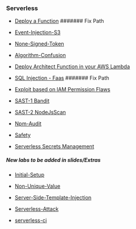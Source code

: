 ### Serverless

  * [Deploy a Function](Serverless/Deploy_a_Function/README.md)  ####### Fix Path

  * [Event-Injection-S3](Serverless/Event-Injection-S3/README.md)

  * [None-Signed-Token](Serverless/None-Signed-Token/README.md)

  * [Algorithm-Confusion](Serverless/Algorithm-Confusion/README.md)
  
  * [Deploy Architect Function in your AWS Lambda](Serverless/insecure-deployment/README.md)

  * [SQL Injection - Faas](Serverless/SQL_Injection-Faas/README.md)   ####### Fix Path

  * [Exploit based on IAM Permission Flaws](Serverless/Permission-Flaw/README.md)

  * [SAST-1 Bandit](Serverless/Bandit/README.md)

  * [SAST-2 NodeJsScan](Serverless/NodeJsScan/README.md)

  * [Npm-Audit](Serverless/Npm-Audit/README.md)

  * [Safety](Serverless/Safety/README.md)

  * [Serverless Secrets Management](Serverless/Secrets-Management/README.md)





 
##### New labs to be added in slides/Extras

  * [Initial-Setup](Serverless/Initial-Setup/README.md)

  * [Non-Unique-Value](Serverless/Non-Unique-Value/README.md)

  * [Server-Side-Template-Injection](Serverless/Server-Side-Template-Injection/README.md)

  * [Serverless-Attack](Serverless/Serverless-Attack/README.md)

  * [serverless-ci](Serverless/serverless-ci/README.md)
